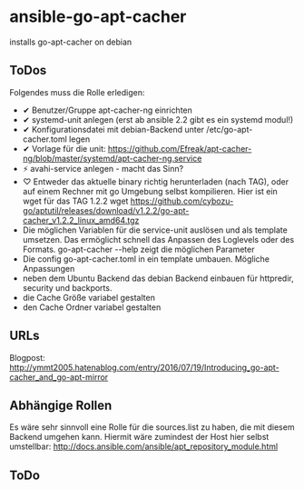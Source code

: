 # ansible-go-apt-cacher
installs go-apt-cacher on debian

## ToDos
Folgendes muss die Rolle erledigen:
 * ✔ Benutzer/Gruppe apt-cacher-ng einrichten
 * ✔ systemd-unit anlegen (erst ab ansible 2.2 gibt es ein systemd modul!)
 * ✔ Konfigurationsdatei mit debian-Backend unter /etc/go-apt-cacher.toml legen
 * ✔ Vorlage für die unit: https://github.com/Efreak/apt-cacher-ng/blob/master/systemd/apt-cacher-ng.service
 * ⚡ avahi-service anlegen - macht das Sinn?
 * ♡ Entweder das aktuelle binary richtig herunterladen (nach TAG), oder auf einem Rechner
   mit go Umgebung selbst kompilieren. Hier ist ein wget für das TAG 1.2.2
   wget https://github.com/cybozu-go/aptutil/releases/download/v1.2.2/go-apt-cacher_v1.2.2_linux_amd64.tgz
 * Die möglichen Variablen für die service-unit auslösen und als template
   umsetzen. Das ermöglicht schnell das Anpassen des Loglevels oder des
   Formats. go-apt-cacher --help zeigt die möglichen Parameter
 * Die config go-apt-cacher.toml in ein template umbauen. Mögliche Anpassungen
  * neben dem Ubuntu Backend das debian Backend einbauen für httpredir, security und backports.
  * die Cache Größe  variabel gestalten
  * den Cache Ordner variabel gestalten

## URLs
Blogpost: http://ymmt2005.hatenablog.com/entry/2016/07/19/Introducing_go-apt-cacher_and_go-apt-mirror

## Abhängige Rollen
Es wäre sehr sinnvoll eine Rolle für die sources.list zu haben, die mit diesem Backend umgehen kann.
Hiermit wäre zumindest der Host hier selbst umstellbar:
http://docs.ansible.com/ansible/apt_repository_module.html

## ToDo
